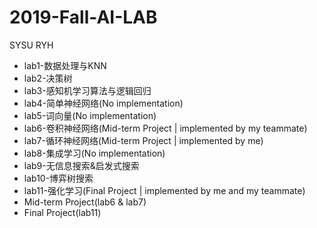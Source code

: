 # 2019-Fall-AI-LAB
SYSU RYH
* lab1-数据处理与KNN
* lab2-决策树
* lab3-感知机学习算法与逻辑回归
* lab4-简单神经网络(No implementation)
* lab5-词向量(No implementation)
* lab6-卷积神经网络(Mid-term Project | implemented by my teammate)
* lab7-循环神经网络(Mid-term Project | implemented by me)
* lab8-集成学习(No implementation)
* lab9-无信息搜索&启发式搜索
* lab10-博弈树搜索
* lab11-强化学习(Final Project | implemented by me and my teammate)
* Mid-term Project(lab6 & lab7)
* Final Project(lab11)
